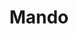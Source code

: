 ---
title: Mando
featuredImage: /uploads/mando.jpg
posterImage: /uploads/mando.jpg
description: mando y grogu
release: "2019"
view: 12-20-2020
code: "0001"
genre: Accion
ranking: "9"
trailer: https://www.youtube.com/embed/_o8u4pIf3Hs
tags:
  - galaxia
  - drama
---